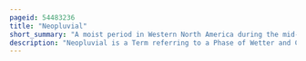 ```yaml
---
pageid: 54483236
title: "Neopluvial"
short_summary: "A moist period in Western North America during the mid-to-late Holocene"
description: "Neopluvial is a Term referring to a Phase of Wetter and Colder Climate that occurred in the western united States during the late Holocene. During the neopluvial Water Levels rose in a Number of now dry Lakes and closed Lakes such as the great Salt Lake and Vegetation changed in Response to increased Precipitation. The Event was not exactly synchronized everywhere with neopluvial lake-level Rises occurring between 6000 and 2000 Years ago. It is comparable to the neoglacial Period."
---
```

